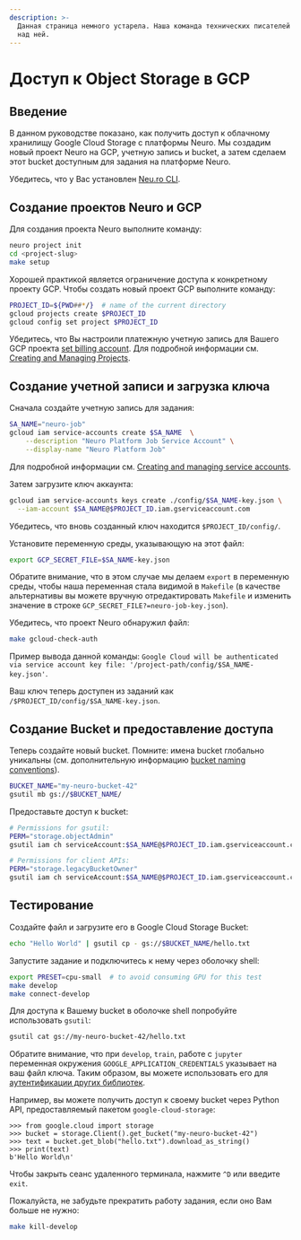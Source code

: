 ```yaml
---
description: >-
  Данная страница немного устарела. Наша команда технических писателей работает
  над ней.
---
```


# Доступ к Object Storage в GCP

## Введение

В данном руководстве показано, как получить доступ к облачному хранилищу Google Cloud Storage с платформы Neuro. Мы создадим новый проект Neuro на GCP, учетную запись и bucket, а затем сделаем этот bucket доступным для задания на платформе Neuro.

Убедитесь, что у Вас установлен [Neu.ro CLI](../references/cli-reference/).

## Создание проектов Neuro и GCP

Для создания проекта Neuro выполните команду:

```bash
neuro project init
cd <project-slug>
make setup
```

Хорошей практикой является ограничение доступа к конкретному проекту GCP. Чтобы создать новый проект GCP выполните команду:

```bash
PROJECT_ID=${PWD##*/}  # name of the current directory
gcloud projects create $PROJECT_ID
gcloud config set project $PROJECT_ID
```

Убедитесь, что Вы настроили платежную учетную запись для Вашего GCP проекта [set billing account](https://cloud.google.com/billing/docs/how-to/modify-project). Для подробной информации см. [Creating and Managing Projects](https://cloud.google.com/resource-manager/docs/creating-managing-projects).

## Создание учетной записи и загрузка ключа

Сначала создайте учетную запись для задания:

```bash
SA_NAME="neuro-job"
gcloud iam service-accounts create $SA_NAME  \
    --description "Neuro Platform Job Service Account" \
    --display-name "Neuro Platform Job"
```

Для подробной информации см. [Creating and managing service accounts](https://cloud.google.com/iam/docs/creating-managing-service-accounts#iam-service-accounts-create-gcloud).

Затем загрузите ключ аккаунта:

```bash
gcloud iam service-accounts keys create ./config/$SA_NAME-key.json \
  --iam-account $SA_NAME@$PROJECT_ID.iam.gserviceaccount.com
```

Убедитесь, что вновь созданный ключ находится `$PROJECT_ID/config/`.

Установите переменную среды, указывающую на этот файл:

```bash
export GCP_SECRET_FILE=$SA_NAME-key.json
```

Обратите внимание, что в этом случае мы делаем `export` в переменную среды, чтобы наша переменная стала видимой в `Makefile` \(в качестве альтернативы вы можете вручную отредактировать `Makefile` и изменить значение в строке `GCP_SECRET_FILE?=neuro-job-key.json`\).

Убедитесь, что проект Neuro обнаружил файл:

```bash
make gcloud-check-auth
```

Пример вывода данной команды: `Google Cloud will be authenticated via service account key file: '/project-path/config/$SA_NAME-key.json'`.

Ваш ключ теперь доступен из заданий как `/$PROJECT_ID/config/$SA_NAME-key.json`.

## Создание Bucket и предоставление доступа

Теперь создайте новый bucket. Помните: имена bucket глобально уникальны \(см. дополнительную информацию [bucket naming conventions](https://cloud.google.com/storage/docs/naming)\).

```bash
BUCKET_NAME="my-neuro-bucket-42"
gsutil mb gs://$BUCKET_NAME/
```

Предоставьте доступ к bucket:

```bash
# Permissions for gsutil:
PERM="storage.objectAdmin"
gsutil iam ch serviceAccount:$SA_NAME@$PROJECT_ID.iam.gserviceaccount.com:roles/$PERM gs://$BUCKET_NAME

# Permissions for client APIs:
PERM="storage.legacyBucketOwner"
gsutil iam ch serviceAccount:$SA_NAME@$PROJECT_ID.iam.gserviceaccount.com:roles/$PERM gs://$BUCKET_NAME
```

## Тестирование

Создайте файл и загрузите его в Google Cloud Storage Bucket:

```bash
echo "Hello World" | gsutil cp - gs://$BUCKET_NAME/hello.txt
```

Запустите задание и подключитесь к нему через оболочку shell:

```bash
export PRESET=cpu-small  # to avoid consuming GPU for this test
make develop
make connect-develop
```

Для доступа к Вашему bucket в оболочке shell попробуйте использовать `gsutil`:

```bash
gsutil cat gs://my-neuro-bucket-42/hello.txt
```

Обратите внимание, что при `develop`, `train`, работе с `jupyter` переменная окружения `GOOGLE_APPLICATION_CREDENTIALS` указывает на ваш файл ключа. Таким образом, вы можете использовать его для [аутентификации других библиотек](https://cloud.google.com/storage/docs/reference/libraries).

Например, вы можете получить доступ к своему bucket через Python API, предоставляемый пакетом `google-cloud-storage`:

```text
>>> from google.cloud import storage
>>> bucket = storage.Client().get_bucket("my-neuro-bucket-42")
>>> text = bucket.get_blob("hello.txt").download_as_string()
>>> print(text)
b'Hello World\n'
```

Чтобы закрыть сеанс удаленного терминала, нажмите `^D` или введите `exit`.

Пожалуйста, не забудьте прекратить работу задания, если оно Вам больше не нужно:

```bash
make kill-develop
```

